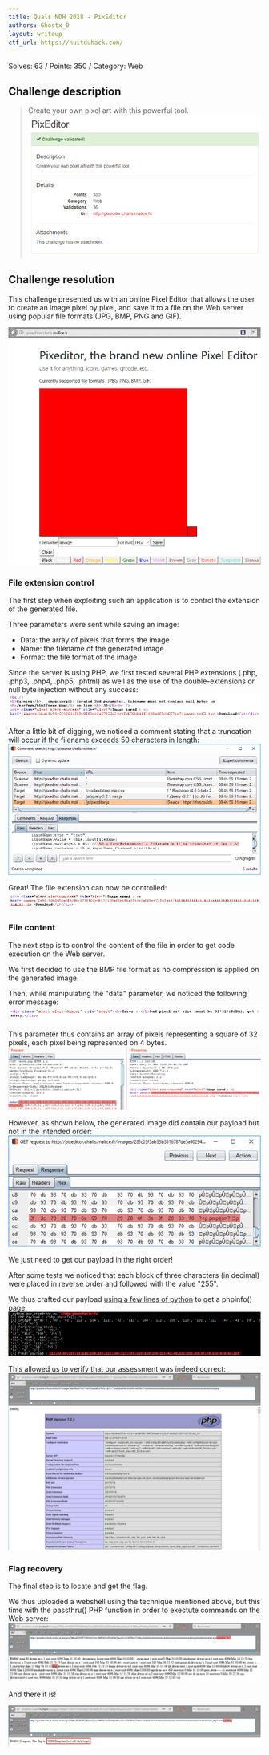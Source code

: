 ```yaml
---
title: Quals NDH 2018 - PixEditor
authors: Ghostx_0
layout: writeup
ctf_url: https://nuitduhack.com/
---
```

Solves: 63 / Points: 350 / Category: Web

## Challenge description
> Create your own pixel art with this powerful tool.
![Challenge description](/assets/ndh18-pixeditor-challenge_description.png)

## Challenge resolution
This challenge presented us with an online Pixel Editor that allows the user to create an image pixel by pixel, and save it to a file on the Web server using popular file formats (JPG, BMP, PNG and GIF).

![PixEditor interface](/assets/ndh18-pixeditor-pixeditor_interface.png)

### File extension control
The first step when exploiting such an application is to control the extension of the generated file.

Three parameters were sent while saving an image:
* Data: the array of pixels that forms the image
* Name: the filename of the generated image
* Format: the file format of the image

Since the server is using PHP, we first tested several PHP extensions (.php, .php3, .php4, .php5, .phtml) as well as the use of the double-extensions or null byte injection without any success:
![null byte error](/assets/ndh18-pixeditor-nullbyte_error.png)

After a little bit of digging, we noticed a comment stating that a truncation will occur if the filename exceeds 50 characters in length:
![Comments search](/assets/ndh18-pixeditor-comments_search.png)

Great! The file extension can now be controlled:
![File extension control](/assets/ndh18-pixeditor-file_extension_control.png)

### File content
The next step is to control the content of the file in order to get code execution on the Web server.

We first decided to use the BMP file format as no compression is applied on the generated image.

Then, while manipulating the "data" parameter, we noticed the following error message:
![Data array error](/assets/ndh18-pixeditor-data_array_error.png)

This parameter thus contains an array of pixels representing a square of 32 pixels, each pixel being represented on 4 bytes.
![Phpinfo](/assets/ndh18-pixeditor-first_tests.png)

However, as shown below, the generated image did contain our payload but not in the intended order:
![Phpinfo](/assets/ndh18-pixeditor-incorrect_sequence.png)

We just need to get our payload in the right order!

After some tests we noticed that each block of three characters (in decimal) were placed in reverse order and followed with the value "255".

We thus crafted our payload [using a few lines of python](https://github.com/Tipi-Hack/ctf-tools/blob/master/web/quals-NDH-18-pixeditor_array.py) to get a phpinfo() page:
![Phpinfo](/assets/ndh18-pixeditor-final_php_payload.png)

This allowed us to verify that our assessment was indeed correct:
![Phpinfo](/assets/ndh18-pixeditor-phpinfo.png)

### Flag recovery
The final step is to locate and get the flag.

We thus uploaded a webshell using the technique mentioned above, but this time with the passthru() PHP function in order to exectute commands on the Web server:
![Command execution](/assets/ndh18-pixeditor-command_execution.png)

And there it is!

![Flag](/assets/ndh18-pixeditor-flag.png)
